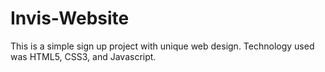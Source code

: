 # Invis-Website
This is a simple sign up project with unique web design. Technology used was HTML5, CSS3, and Javascript.
